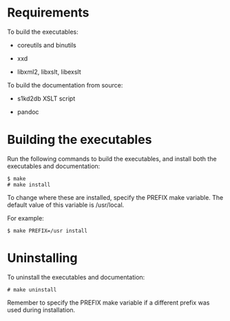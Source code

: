 Requirements
============

To build the executables:

-   coreutils and binutils

-   xxd

-   libxml2, libxslt, libexslt

To build the documentation from source:

-   s1kd2db XSLT script

-   pandoc

Building the executables
========================

Run the following commands to build the executables, and install both the executables and documentation:

    $ make
    # make install

To change where these are installed, specify the PREFIX make variable. The default value of this variable is /usr/local.

For example:

    $ make PREFIX=/usr install

Uninstalling
============

To uninstall the executables and documentation:

    # make uninstall

Remember to specify the PREFIX make variable if a different prefix was used during installation.
